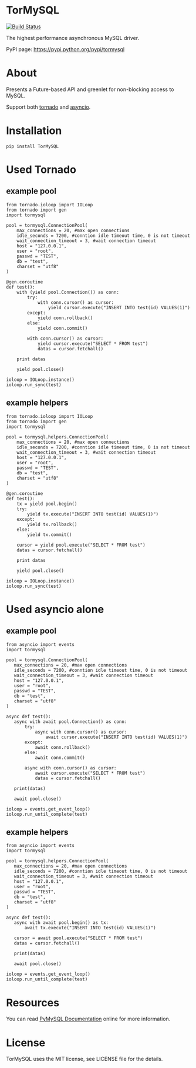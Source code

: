 # TorMySQL

[![Build Status](https://travis-ci.org/snower/TorMySQL.svg?branch=master)](https://travis-ci.org/snower/TorMySQL)

The highest performance asynchronous MySQL driver.

PyPI page: https://pypi.python.org/pypi/tormysql

# About

Presents a Future-based API and greenlet for non-blocking access to MySQL.

Support both [tornado](https://github.com/tornadoweb/tornado) and [asyncio](https://docs.python.org/3/library/asyncio.html).

# Installation

```
pip install TorMySQL
```

# Used Tornado

## example pool

```
from tornado.ioloop import IOLoop
from tornado import gen
import tormysql

pool = tormysql.ConnectionPool(
    max_connections = 20, #max open connections
    idle_seconds = 7200, #conntion idle timeout time, 0 is not timeout
    wait_connection_timeout = 3, #wait connection timeout
    host = "127.0.0.1",
    user = "root",
    passwd = "TEST",
    db = "test",
    charset = "utf8"
)

@gen.coroutine
def test():
    with (yield pool.Connection()) as conn:
        try:
            with conn.cursor() as cursor:
                yield cursor.execute("INSERT INTO test(id) VALUES(1)")
        except:
            yield conn.rollback()
        else:
            yield conn.commit()

        with conn.cursor() as cursor:
            yield cursor.execute("SELECT * FROM test")
            datas = cursor.fetchall()

    print datas
    
    yield pool.close()

ioloop = IOLoop.instance()
ioloop.run_sync(test)
```

## example helpers

```
from tornado.ioloop import IOLoop
from tornado import gen
import tormysql

pool = tormysql.helpers.ConnectionPool(
    max_connections = 20, #max open connections
    idle_seconds = 7200, #conntion idle timeout time, 0 is not timeout
    wait_connection_timeout = 3, #wait connection timeout
    host = "127.0.0.1",
    user = "root",
    passwd = "TEST",
    db = "test",
    charset = "utf8"
)

@gen.coroutine
def test():
    tx = yield pool.begin()
    try:
        yield tx.execute("INSERT INTO test(id) VALUES(1)")
    except:
        yield tx.rollback()
    else:
        yield tx.commit()

    cursor = yield pool.execute("SELECT * FROM test")
    datas = cursor.fetchall()

    print datas

    yield pool.close()

ioloop = IOLoop.instance()
ioloop.run_sync(test)
```

# Used asyncio alone

## example pool

```
from asyncio import events
import tormysql

pool = tormysql.ConnectionPool(
   max_connections = 20, #max open connections
   idle_seconds = 7200, #conntion idle timeout time, 0 is not timeout
   wait_connection_timeout = 3, #wait connection timeout
   host = "127.0.0.1",
   user = "root",
   passwd = "TEST",
   db = "test",
   charset = "utf8"
)

async def test():
   async with await pool.Connection() as conn:
       try:
           async with conn.cursor() as cursor:
               await cursor.execute("INSERT INTO test(id) VALUES(1)")
       except:
           await conn.rollback()
       else:
           await conn.commit()

       async with conn.cursor() as cursor:
           await cursor.execute("SELECT * FROM test")
           datas = cursor.fetchall()

   print(datas)

   await pool.close()

ioloop = events.get_event_loop()
ioloop.run_until_complete(test)
```

## example helpers

```
from asyncio import events
import tormysql

pool = tormysql.helpers.ConnectionPool(
   max_connections = 20, #max open connections
   idle_seconds = 7200, #conntion idle timeout time, 0 is not timeout
   wait_connection_timeout = 3, #wait connection timeout
   host = "127.0.0.1",
   user = "root",
   passwd = "TEST",
   db = "test",
   charset = "utf8"
)

async def test():
   async with await pool.begin() as tx:
       await tx.execute("INSERT INTO test(id) VALUES(1)")

   cursor = await pool.execute("SELECT * FROM test")
   datas = cursor.fetchall()

   print(datas)

   await pool.close()

ioloop = events.get_event_loop()
ioloop.run_until_complete(test)
```

# Resources

You can read [PyMySQL Documentation](http://pymysql.readthedocs.io/) online for more information.

# License

TorMySQL uses the MIT license, see LICENSE file for the details.